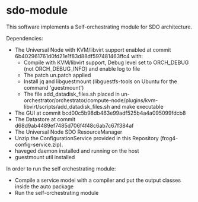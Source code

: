 # sdo-module

This software implements a Self-orchestrating module for SDO architecture.

Dependencies:

- The Universal Node with KVM/libvirt support enabled at commit 6b402961761d0fd21e1f83d88df597481463ffc4 with:
	- Compile with KVM/libvirt support, Debug level set to ORCH_DEBUG (not ORCH_DEBUG_INFO) and enable log to file 
	- The patch un.patch applied
	- Install jq and libguestmount (libguestfs-tools on Ubuntu for the command 'guestmount')
	- The file add_datadisk_files.sh placed in un-orchestrator/orchestrator/compute-node/plugins/kvm-libvirt/scripts/add_datadisk_files.sh and make executable
- The GUI at commit bcd00c5b98db463e99adf525b4a4a095099fdcb8
- The Datastore at commit d68d9ab4489ef7485d706f4f48c6ab7c67f384af
- The Universal Node SDO ResourceManager
- Unzip the ConfigurationService provided in this Repository (frog4-config-service.zip).
- haveged daemon installed and running on the host
- guestmount util installed


In order to run the self orchestrating module:

- Compile a service model with a compiler and put the output classes inside the auto package
- Run the self-orchestrating module

